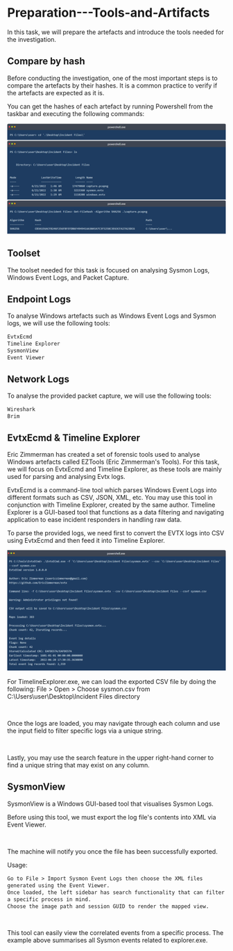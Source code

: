 # Preparation---Tools-and-Artifacts

In this task, we will prepare the artefacts and introduce the tools needed for the investigation.

## Compare by hash
Before conducting the investigation, one of the most important steps is to compare the artefacts by their hashes. It is a common practice to verify if the artefacts are expected as it is.

You can get the hashes of each artefact by running Powershell from the taskbar and executing the following commands:

<div>
<img src="https://github.com/Modern-Wizard/Tempest/blob/main/ss1.png" />
</div>

## Toolset
The toolset needed for this task is focused on analysing Sysmon Logs, Windows Event Logs, and Packet Capture.

## Endpoint Logs
To analyse Windows artefacts such as Windows Event Logs and Sysmon logs, we will use the following tools:

    EvtxEcmd
    Timeline Explorer
    SysmonView
    Event Viewer

## Network Logs
To analyse the provided packet capture, we will use the following tools:

    Wireshark
    Brim

## EvtxEcmd & Timeline Explorer
Eric Zimmerman has created a set of forensic tools used to analyse Windows artefacts called EZTools (Eric Zimmerman's Tools). For this task, we will focus on EvtxEcmd and Timeline Explorer, as these tools are mainly used for parsing and analysing Evtx logs.

﻿EvtxEcmd is a command-line tool which parses Windows Event Logs into different formats such as CSV, JSON, XML, etc. You may use this tool in conjunction with Timeline Explorer, created by the same author. Timeline Explorer is a GUI-based tool that functions as a data filtering and navigating application to ease incident responders in handling raw data.

To parse the provided logs, we need first to convert the EVTX logs into CSV using EvtxEcmd and then feed it into Timeline Explorer.

<div>
<img src="https://github.com/Modern-Wizard/Tempest/blob/main/ss2.png" />
</div>

For TimelineExplorer.exe, we can load the exported CSV file by doing the following: File > Open > Choose sysmon.csv from C:\Users\user\Desktop\Incident Files directory

<div>
<img src="" />
</div>

Once the logs are loaded, you may navigate through each column﻿ and use the input field to filter specific logs via a unique string.

<div>
<img src="" />
</div>

Lastly, you may use the search feature in the upper right-hand corner to find a unique string that may exist on any column.

## SysmonView
﻿SysmonView is a Windows GUI-based tool that visualises Sysmon Logs.

Before using this tool, we must export the log file's contents into XML via Event Viewer.

<div>
<img src="" />
</div>

The machine will notify you once the file has been successfully exported.

Usage: 

    Go to File > Import Sysmon Event Logs then choose the XML files generated using the Event Viewer.
    Once loaded, the left sidebar has search functionality that can filter a specific process in mind.
    Choose the image path and session GUID to render the mapped view. 

<div>
<img src="" />
</div>

This tool can easily view the correlated events from a specific process. The example above summarises all Sysmon events related to explorer.exe.
